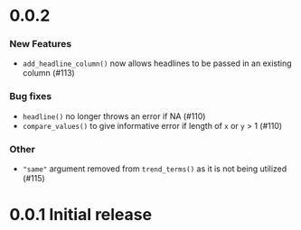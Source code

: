 # 0.0.2

### New Features
- `add_headline_column()` now allows headlines to be passed in an existing column (#113)

### Bug fixes
- `headline()` no longer throws an error if NA (#110)
- `compare_values()` to give informative error if length of `x` or `y` > 1 (#110)


### Other
- `"same"` argument removed from `trend_terms()` as it is not being utilized (#115)

# 0.0.1 Initial release
